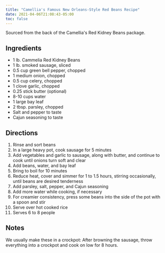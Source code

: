 ```yaml
---
title: "Camellia's Famous New Orleans-Style Red Beans Recipe"
date: 2021-04-06T21:08:43-05:00
toc: false
---
```


Sourced from the back of the Camellia's Red Kidney Beans package.

## Ingredients

- 1 lb. Cammelia Red Kidney Beans
- 1 lb. smoked sausage, sliced
- 0.5 cup green bell pepper, chopped
- 1 medium onion, chopped
- 0.5 cup celery, chopped
- 1 clove garlic, chopped
- 0.25 stick butter (optional)
- 8-10 cups water
- 1 large bay leaf
- 2 tbsp. parsley, chopped
- Salt and pepper to taste
- Cajun seasoning to taste

## Directions

1. Rinse and sort beans
1. In a large heavy pot, cook sausage for 5 minutes
1. Add vegetables and garlic to sausage, along with butter, and continue to cook until onions turn soft and clear
1. Add beans, water, and bay leaf
1. Bring to boil for 10 minutes
1. Reduce heat, cover and simmer for 1 to 1.5 hours, stirring occasionally, until beans are desired tenderness
1. Add parsley, salt, pepper, and Cajun seasoning
1. Add more water while cooking, if necessary
1. For creamier consistency, press some beans into the side of the pot with a spoon and stir
1. Serve over hot cooked rice
1. Serves 6 to 8 people

## Notes

We usually make these in a crockpot: After browning the sausage, throw everything into a crockpot and cook on low for 8 hours.
